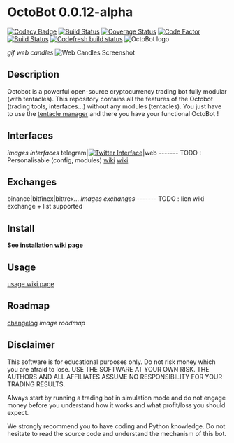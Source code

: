 # OctoBot 0.0.12-alpha
[![Codacy Badge](https://api.codacy.com/project/badge/Grade/c83a127c42ba4a389ca86a92fba7c53c)](https://www.codacy.com/app/paul.bouquet/OctoBot?utm_source=github.com&amp;utm_medium=referral&amp;utm_content=Drakkar-Software/OctoBot&amp;utm_campaign=Badge_Grade) [![Build Status](https://api.travis-ci.org/Drakkar-Software/OctoBot.svg?branch=dev)](https://travis-ci.org/Drakkar-Software/OctoBot) [![Coverage Status](https://coveralls.io/repos/github/Drakkar-Software/OctoBot/badge.svg?branch=dev)](https://coveralls.io/github/Drakkar-Software/OctoBot?branch=dev) [![Code Factor](https://www.codefactor.io/repository/github/Drakkar-Software/OctoBot/badge)](https://www.codefactor.io/repository/github/Drakkar-Software/OctoBot/overview/dev) [![Build Status](https://semaphoreci.com/api/v1/herklos/octobot/branches/dev/shields_badge.svg)](https://semaphoreci.com/herklos/octobot) [![Codefresh build status]( https://g.codefresh.io/api/badges/build?repoOwner=Drakkar-Software&repoName=OctoBot&branch=dev&pipelineName=OctoBot&accountName=herklos_marketplace&type=cf-1)]( https://g.codefresh.io/repositories/Drakkar-Software/OctoBot/builds?filter=trigger:build;branch:dev;service:5b06a377435197b088b1757a~OctoBot)
![OctoBot logo](../assets/octopus.png)

*gif web candles*
![Web Candles Screenshot](../assets/web_candle_screenshot.png)
## Description
Octobot is a powerful open-source cryptocurrency trading bot fully modular (with tentacles). 
This repository contains all the features of the Octobot (trading tools, interfaces...) without any modules (tentacles).
You just have to use the [tentacle manager](https://github.com/Drakkar-Software/OctoBot/wiki/Tentacle-Manager) 
and there you have your functional OctoBot ! 

## Interfaces
*images interfaces*
telegram|[![Twitter Interface](../assets/twitter-interface.png)](https://twitter.com/HerklosBotCrypt)|web
------- TODO : Personalisable (config, modules)
[wiki](https://github.com/Drakkar-Software/OctoBot/wiki/Configuration)
[wiki](https://github.com/Drakkar-Software/OctoBot/wiki/Customize-your-OctoBot)

## Exchanges
binance|bitfinex|bittrex...
*images exchanges*
------- TODO : lien wiki exchange + list supported

## Install
**See [installation wiki page](https://github.com/Drakkar-Software/OctoBot/wiki/Installation)**

## Usage
[usage wiki page](https://github.com/Drakkar-Software/OctoBot/wiki/Usage) 

## Roadmap
[changelog](https://github.com/Drakkar-Software/OctoBot/tree/dev/docs/CHANGELOG.md)
*image roadmap*
## Disclaimer
This software is for educational purposes only. Do not risk money which 
you are afraid to lose. USE THE SOFTWARE AT YOUR OWN RISK. THE AUTHORS 
AND ALL AFFILIATES ASSUME NO RESPONSIBILITY FOR YOUR TRADING RESULTS. 

Always start by running a trading bot in simulation mode and do not engage money
before you understand how it works and what profit/loss you should
expect.

We strongly recommend you to have coding and Python knowledge. Do not 
hesitate to read the source code and understand the mechanism of this bot.

